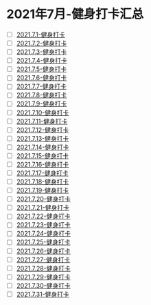# 2021年7月-健身打卡汇总
 - [ ] [2021.7.1-健身打卡](/workout/2021y-workout/2021y-7m-workout/2021.7.1workout.md)
 - [ ] [2021.7.2-健身打卡](/workout/2021y-workout/2021y-7m-workout/2021.7.2workout.md)
 - [ ] [2021.7.3-健身打卡](/workout/2021y-workout/2021y-7m-workout/2021.7.3workout.md)
 - [ ] [2021.7.4-健身打卡](/workout/2021y-workout/2021y-7m-workout/2021.7.4workout.md)
 - [ ] [2021.7.5-健身打卡](/workout/2021y-workout/2021y-7m-workout/2021.7.5workout.md)
 - [ ] [2021.7.6-健身打卡](/workout/2021y-workout/2021y-7m-workout/2021.7.6workout.md)
 - [ ] [2021.7.7-健身打卡](/workout/2021y-workout/2021y-7m-workout/2021.7.7workout.md)
 - [ ] [2021.7.8-健身打卡](/workout/2021y-workout/2021y-7m-workout/2021.7.8workout.md)
 - [ ] [2021.7.9-健身打卡](/workout/2021y-workout/2021y-7m-workout/2021.7.9workout.md)
 - [ ] [2021.7.10-健身打卡](/workout/2021y-workout/2021y-7m-workout/2021.7.10workout.md)
 - [ ] [2021.7.11-健身打卡](/workout/2021y-workout/2021y-7m-workout/2021.7.11workout.md)
 - [ ] [2021.7.12-健身打卡](/workout/2021y-workout/2021y-7m-workout/2021.7.12workout.md)
 - [ ] [2021.7.13-健身打卡](/workout/2021y-workout/2021y-7m-workout/2021.7.13workout.md)
 - [ ] [2021.7.14-健身打卡](/workout/2021y-workout/2021y-7m-workout/2021.7.14workout.md)
 - [ ] [2021.7.15-健身打卡](/workout/2021y-workout/2021y-7m-workout/2021.7.15workout.md)
 - [ ] [2021.7.16-健身打卡](/workout/2021y-workout/2021y-7m-workout/2021.7.16workout.md)
 - [ ] [2021.7.17-健身打卡](/workout/2021y-workout/2021y-7m-workout/2021.7.17workout.md)
 - [ ] [2021.7.18-健身打卡](/workout/2021y-workout/2021y-7m-workout/2021.7.18workout.md)
 - [ ] [2021.7.19-健身打卡](/workout/2021y-workout/2021y-7m-workout/2021.7.19workout.md)
 - [ ] [2021.7.20-健身打卡](/workout/2021y-workout/2021y-7m-workout/2021.7.20workout.md)
 - [ ] [2021.7.21-健身打卡](/workout/2021y-workout/2021y-7m-workout/2021.7.21workout.md)
 - [ ] [2021.7.22-健身打卡](/workout/2021y-workout/2021y-7m-workout/2021.7.22workout.md)
 - [ ] [2021.7.23-健身打卡](/workout/2021y-workout/2021y-7m-workout/2021.7.23workout.md)
 - [ ] [2021.7.24-健身打卡](/workout/2021y-workout/2021y-7m-workout/2021.7.24workout.md)
 - [ ] [2021.7.25-健身打卡](/workout/2021y-workout/2021y-7m-workout/2021.7.25workout.md)
 - [ ] [2021.7.26-健身打卡](/workout/2021y-workout/2021y-7m-workout/2021.7.26workout.md)
 - [ ] [2021.7.27-健身打卡](/workout/2021y-workout/2021y-7m-workout/2021.7.27workout.md)
 - [ ] [2021.7.28-健身打卡](/workout/2021y-workout/2021y-7m-workout/2021.7.28workout.md)
 - [ ] [2021.7.29-健身打卡](/workout/2021y-workout/2021y-7m-workout/2021.7.29workout.md)
 - [ ] [2021.7.30-健身打卡](/workout/2021y-workout/2021y-7m-workout/2021.7.30workout.md)
 - [ ] [2021.7.31-健身打卡](/workout/2021y-workout/2021y-7m-workout/2021.7.31workout.md)
